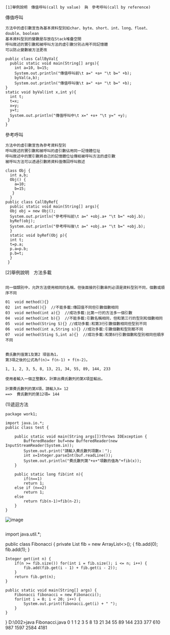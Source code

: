````
[1]舉例說明　傳值呼叫(call by value)　與　參考呼叫(call by reference)

````

傳值呼叫
```
方法中的虛引數宣告為基本資料型別如char、byte、short、int、long、float、double、boolean
基本資料型別的變數是存放在Stack堆疊空間
呼叫敘述的實引數和被呼叫方法的虛引數分別占用不同記憶體
可以防止變數被方法更改

public class CallByVal{
  public static void main(String[] args){
    int a=10, b=15;
    System.out.println("傳值呼叫前\t a=" +a+ "\t b=" +b);
    byVal(a,b);
    System.out.println("傳值呼叫後\t a=" +a+ "\t b=" +b);
}
static void byVal(int x,int y){
  int t;
  t=x;
  x=y;
  y=t;
  System.out.println("傳值呼叫中\t x=" +x+ "\t y=" +y);
 }
}
````
參考呼叫
```
方法中的虛引數宣告為參考資料型別
呼叫敘述的實引數和被呼叫的虛引數佔用同一記憶體位址
呼叫敘述中的實引數將自己的記憶體位址傳給被呼叫方法的虛引數
被呼叫方法可以透過引數將資料值傳回呼叫敘述

class Obj {
  int a,b;
  Obj() {
    a=10;
    b=15;
   }
  }
public class CallByRef{
  public static void main(String[] args){
  Obj obj = new Obj();
  System.out.println("參考呼叫前\t a=" +obj.a+ "\t b=" +obj.b);
  byRef(obj);
  System.out.println("參考呼叫後\t a=" +obj.a+ "\t b=" +obj.b);
  }
  static void byRef(Obj p){
  int t;
  t=p.a;
  p.a=p.b;
  p.b=t;
  }
 }
 ````
[2]舉例說明　方法多載
```

同一個類別中，允許方法使用相同的名稱，但後面接的引數串列必須是資料型別不同，個數或順序不同

01  void method(){} 
02  int method(){}  //不能多載:傳回值不同但引數個數相同
03  void method(int a){}  //成功多載:比第一行的方法多一個引數
04  void method(int b){}  //不能多載:引數名稱相同，但和第三行的型別和個數相同
05  void method(String S){} //成功多載:和第3行引數個數相同但型別不同
06  void method(int a,String s){} //成功多載:引數個數和型別都不同
07  void method(Sting S,int a){}  //成功多載:和第6行引數個數和型別相同但順序不同


````
```
費氏數列值第1及第2 項皆為1，
第3項之後的公式為f(n)= f(n-1) + f(n-2)。

1, 1, 2, 3, 5, 8, 13, 21, 34, 55, 89, 144, 233

使用者輸入一個正整數X，計算出費氏數列的第X項並輸出。

計算費氏數列的第X項，請輸入X= 12  
==>  費氏數列的第12項= 144
````
(1)遞迴方法

```
package work1;

import java.io.*;
public class test {

    public static void main(String args[])throws IOException {
     	BufferedReader buf=new BufferedReader(new InputStreamReader(System.in));
     	System.out.print("請輸入費氏數列項數x：");
     	int x=Integer.parseInt(buf.readLine());
     	System.out.println("費氏數列第"+x+"項數的值為"+fib(x));
    }
    
    public static long fib(int n){
        if(n==1)
		return 1;
	else if (n==2)
		return 1;
	else
		return fib(n-1)+fib(n-2); 
    }   
}
   ```
  ![image](https://user-images.githubusercontent.com/71476863/116528981-047f7e80-a90f-11eb-8950-808feb555d9b.png)
  ```
  ````
  import java.util.*;

public class Fibonacci {
    private List<Integer> fib = new ArrayList<>();
    {
        fib.add(0);
        fib.add(1);
    }
    
    Integer get(int n) {
        if(n >= fib.size()) for(int i = fib.size(); i <= n; i++) {
            fib.add(fib.get(i - 1) + fib.get(i - 2));
        }
        return fib.get(n);
    }
    
    public static void main(String[] args) {
        Fibonacci fibonacci = new Fibonacci();
        for(int i = 0; i < 20; i++) {
            System.out.print(fibonacci.get(i) + " ");
        }
    }
}
D:\002>java Fibonacci.java
0 1 1 2 3 5 8 13 21 34 55 89 144 233 377 610 987 1597 2584 4181
``````


   
 
 

